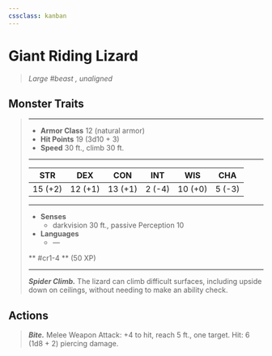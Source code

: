 ```yaml
---
cssclass: kanban
---
```


# Giant Riding Lizard
>*Large #beast , unaligned*
## Monster Traits
>___
>- **Armor Class** 12 (natural armor)
>- **Hit Points** 19 (3d10 + 3)
>- **Speed** 30 ft., climb 30 ft.
>___
>|STR|DEX|CON|INT|WIS|CHA|
>|:---:|:---:|:---:|:---:|:---:|:---:|
>|15 (+2)|12 (+1)|13 (+1)|2 (-4)|10 (+0)|5 (-3)|
>___
>- **Senses**
>	 - darkvision 30 ft., passive Perception 10
>- **Languages**
>	 - —
>
> ** #cr1-4 ** (50 XP)
>___
>***Spider Climb.*** The lizard can climb difficult surfaces, including upside down on ceilings, without needing to make an ability check.  
>
## Actions
>***Bite.*** Melee Weapon Attack: +4 to hit, reach 5 ft., one target. Hit: 6 (1d8 + 2) piercing damage.